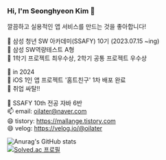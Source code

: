 ### Hi, I'm Seonghyeon Kim 👋

깔끔하고 실용적인 앱 서비스를 만드는 것을 좋아합니다!

💬 삼성 청년 SW 아카데미(SSAFY) 10기 (2023.07.15 ~ing)<br>
  🌱 삼성 SW역량테스트 A형 <br>
  🌱 1학기 프로젝트 최우수상, 2학기 공통 프로젝트 우수상  <br>

💬 in 2024 <br>
  🌱 iOS 1인 앱 프로젝트 '홈트친구' 1차 배포 완료 <br>
  🌱 취업 싸탈!!<br>


🔭 SSAFY 10th 전공 자바 6반 <br>
📫 email: oilater@naver.com <br>
😄 tistory: https://mallange.tistory.com <br>
😄 velog: https://velog.io/@oilater
<!--
**oilater/oilater** is a ✨ _special_ ✨ repository because its `README.md` (this file) appears on your GitHub profile.



- 
- 🌱 I’m currently learning ...
- 👯 I’m looking to collaborate on ...
- 🤔 I’m looking for help with ...
- 💬 Ask me about ...
- 📫 How to reach me: ...

- ⚡ Fun fact: ...
-->
![Anurag's GitHub stats](https://github-readme-stats.vercel.app/api?username=oilater&show_icons=true&theme=radical)
<br>
[![Solved.ac
프로필](http://mazassumnida.wtf/api/generate_badge?boj=oilater)](https://solved.ac/oilater)

